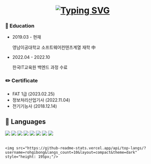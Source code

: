 <h1 align="center" style="margin-top: 20px;">
  <a href="#">
    <img src="https://readme-typing-svg.demolab.com?font=Madimi+One&size=50&duration=4000&pause=1000&color=F7BF11&center=true&vCenter=true&random=false&width=600&height=70&lines=Hi+There!%F0%9F%91%8B;Welcome+to+My+Github!;I'm+Gibong+Roh!" alt="Typing SVG" />
  </a>
</h1>

### 🏫 Education

- 2019.03 - 현재
    
    영남이공대학교 소프트웨어컨텐츠계열 재학 中
    
- 2022.04 - 2022.10
    
    한국IT교육원 백엔드 과정 수료
    

### ✏️ Certificate

- FAT 1급 (2023.02.25)
- 정보처리산업기사 (2022.11.04)
- 전기기능사 (2018.12.14)

<h2>📖 Languages</h2>
<div align="left">
  <img src="https://img.shields.io/badge/HTML5-%23E34F26?style=flat-square&logo=html5&logoColor=white"/>
  <img src="https://img.shields.io/badge/css3-%231572B6?style=flat-square&logo=css3"/>
  <img src="https://img.shields.io/badge/JAVASCRIPT-%23F7DF1E?style=flat-square&logo=javascript&logoColor=black"/>
  <img src="https://img.shields.io/badge/Java-007396?style=flat-square&logo=openjdk&logoColor=white"/>
  <img src="https://img.shields.io/badge/spring-%236DB33F?style=flat-square&logo=spring&logoColor=white"/>
  <img src="https://img.shields.io/badge/PHP-777BB4?style=flat-square&logo=php&logoColor=white"/>
  <img src="https://img.shields.io/badge/Python-3776AB?style=flat-square&logo=python&logoColor=white"/>
  <img src="https://img.shields.io/badge/Git-F05032?style=flat-square&logo=git&logoColor=white"/>
</div>

<br/>

<div style="display: flex; flex-direction: column; align-items: center;">

    <img src="https://github-readme-stats.vercel.app/api/top-langs/?username=rohgibong&langs_count=10&layout=compact&theme=dark" style="height: 195px;"/>
</div>




